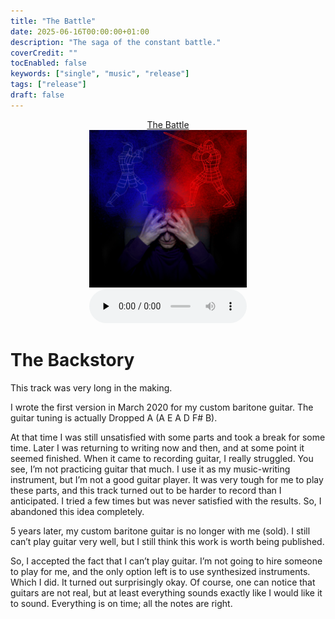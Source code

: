```yaml
---
title: "The Battle"
date: 2025-06-16T00:00:00+01:00
description: "The saga of the constant battle."
coverCredit: ""
tocEnabled: false
keywords: ["single", "music", "release"]
tags: ["release"]
draft: false
---
```


<div style="display: block;margin-left: auto; margin-right: auto; width:50%">
	<a href="./The%20Battle.mp3" target=_blank>
		<div style="text-align:center;">The Battle</div>
		<img src="./cover.jpeg" alt="Single cover" >
	</a>
	<audio controls preload="none" src="./The%20Battle.mp3" style="width:100%"></audio>
</div>

# The Backstory

This track was very long in the making.

I wrote the first version in March 2020 for my custom baritone guitar. The guitar tuning is actually Dropped A (A E A D F# B).

At that time I was still unsatisfied with some parts and took a break for some time. Later I was returning to writing now and then, and at some point it seemed finished. When it came to recording guitar, I really struggled. You see, I’m not practicing guitar that much. I use it as my music-writing instrument, but I’m not a good guitar player. It was very tough for me to play these parts, and this track turned out to be harder to record than I anticipated. I tried a few times but was never satisfied with the results. So, I abandoned this idea completely.

5 years later, my custom baritone guitar is no longer with me (sold). I still can’t play guitar very well, but I still think this work is worth being published.

So, I accepted the fact that I can’t play guitar. I’m not going to hire someone to play for me, and the only option left is to use synthesized instruments. Which I did. It turned out surprisingly okay. Of course, one can notice that guitars are not real, but at least everything sounds exactly like I would like it to sound. Everything is on time; all the notes are right.
